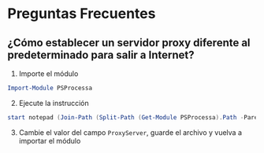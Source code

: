 # Preguntas Frecuentes

## ¿Cómo establecer un servidor proxy diferente al predeterminado para salir a Internet?

1. Importe el módulo 
```powershell
Import-Module PSProcessa
```

2. Ejecute la instrucción
```powershell
start notepad (Join-Path (Split-Path (Get-Module PSProcessa).Path -Parent) 'Config.psd1')
```

3. Cambie el valor del campo `ProxyServer`, guarde el archivo y vuelva a importar el módulo
